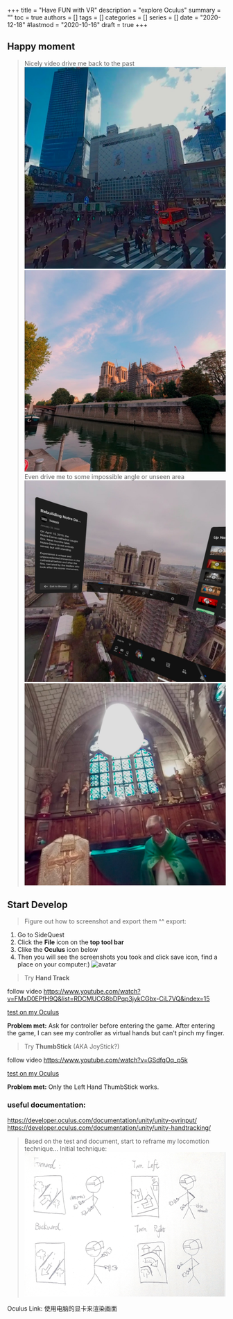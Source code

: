 +++
title = "Have FUN with VR"
description = "explore Oculus"
summary = ""
toc = true
authors = []
tags = []
categories = []
series = []
date =  "2020-12-18"
#lastmod = "2020-10-16"
draft = true
+++

## Happy moment
>Nicely video drive me back to the past
![avatar](/images/VR/play/tokyo.jpg)
![avatar](/images/VR/play/ND-side.jpg)
Even drive me to some impossible angle or unseen area
![avatar](/images/VR//play/ND-birdview.jpg)
![avatar](/images/VR/play/ND-inside.jpg)

## Start Develop 
>Figure out how to screenshot and export them ^^
export:
1. Go to SideQuest
2. Click the **File** icon on the **top tool bar**
3. Clike the **Oculus** icon below
4. Then you will see the screenshots you took and click save icon, find a place on your computer:)
![avatar](/images/VR/play/export.jpg)


>Try **Hand Track**

follow video <https://www.youtube.com/watch?v=FMxD0EPfH9Q&list=RDCMUCG8bDPqp3jykCGbx-CiL7VQ&index=15>

[test on my Oculus](/images/VR/develop/handtrack.mp4)

**Problem met:**
    Ask for controller before entering the game. After entering the game, I can see my controller as virtual hands but can't pinch my finger.

>Try **ThumbStick** (AKA JoyStick?)

follow video <https://www.youtube.com/watch?v=GSdfqOq_p5k>

[test on my Oculus](/images/VR/develop/thumbstick.mp4)

**Problem met:**
    Only the Left Hand ThumbStick works.

### useful documentation:
<https://developer.oculus.com/documentation/unity/unity-ovrinput/>
<https://developer.oculus.com/documentation/unity/unity-handtracking/>

>Based on the test and document, start to reframe my locomotion technique...
Initial technique:
![MyLoc](/images/VR/develop/MyLoc.png)


Oculus Link: 使用电脑的显卡来渲染画面
